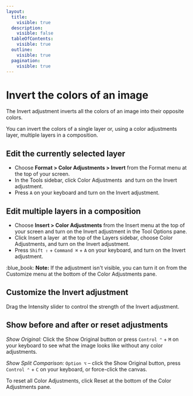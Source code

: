```yaml
---
layout:
  title:
    visible: true
  description:
    visible: false
  tableOfContents:
    visible: true
  outline:
    visible: true
  pagination:
    visible: true
---
```


# Invert the colors of an image

The Invert adjustment inverts all the colors of an image into their opposite colors.

You can invert the colors of a single layer or, using a color adjustments layer, multiple layers in a composition.

## Edit the currently selected layer

* Choose **Format > Color Adjustments > Invert** from the Format menu at the top of your screen.
* In the Tools sidebar, click Color Adjustments <img src="https://help.pixelmator.com/pixelmator-pro/3.5/assets/English/1581000192000.png" alt="" data-size="line"> and turn on the Invert adjustment.
* Press `A` on your keyboard and turn on the Invert adjustment.

## Edit multiple layers in a composition

* Choose **Insert > Color Adjustments** from the Insert menu at the top of your screen and turn on the Invert adjustment in the Tool Options pane.
* Click Insert a layer <img src="https://help.pixelmator.com/pixelmator-pro/3.5/assets/English/1648724547000.png" alt="" data-size="line"> at the top of the Layers sidebar, choose Color Adjustments, and turn on the Invert adjustment.
* Press `Shift ⇧` + `Command ⌘` + `A` on your keyboard, and turn on the Invert adjustment.

:blue\_book: **Note:** If the adjustment isn't visible, you can turn it on from the Customize menu at the bottom of the Color Adjustments pane.

## Customize the Invert adjustment

Drag the Intensity slider to control the strength of the Invert adjustment.

## Show before and after or reset adjustments

_Show Original:_ Click the Show Original button or press `Control ⌃` + `M` on your keyboard to see what the image looks like without any color adjustments.

_Show Split Comparison:_ `Option ⌥` – click the Show Original button, press `Control ⌃` + `C` on your keyboard, or force-click the canvas.

To reset all Color Adjustments, click Reset at the bottom of the Color Adjustments pane.
